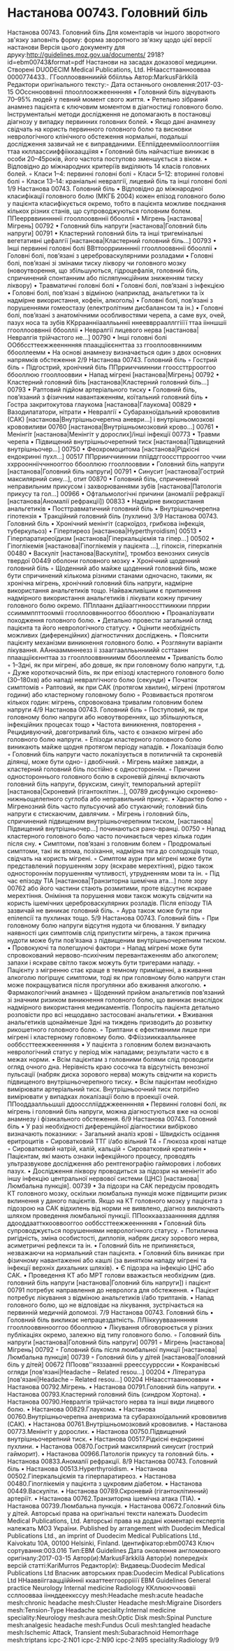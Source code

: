 # Настанова 00743. Головний біль

Настанова 00743. Головний біль
Для коментарів чи іншого зворотного зв'язку заповніть форму:
форма зворотного зв'язку щодо цієї версії настанови
Версія цього документу для друку:http://guidelines.moz.gov.ua/documents/
2918?id=ebm00743&format=pdf
Настанови на засадах доказової медицини.
Створені DUODECIM Medical Publications, Ltd.
ННаассттаанноовваа 0000774433.. ГГооллооввнниийй ббіілльь
Автор:MarkusFärkkilä
Редактори оригінального тексту:-
Дата останнього оновлення:2017-03-15
ООссннооввнніі ппооллоожжеенннняя
• Головний біль відчувають 70–95% людей у певний момент свого
життя.
• Ретельно зібраний анамнез пацієнта є ключовим моментом в
діагностиці головного болю. Інструментальні методи дослідження
не допомагають в постановці діагнозу у випадку первинних
головних болей.
• Якщо дані анамнезу свідчать на користь первинного головного болю
та висновки неврологічного клінічного обстеження нормальні,
подальші дослідження зазвичай не є виправданими.
ЕЕппііддееммііооллооггііяя ттаа ккллаассииффііккааццііяя
• Головний біль найчастіше виникає в особи 20–45років, його частота
поступово зменшується з віком.
• Відповідно до міжнародних критеріїв виділяють 14 класів головних
болей.
◦ Класи 1–4: первинні головні болі
◦ Класи 5–12: вторинні головні болі
◦ Класи 13–14: краніальні невралгії, лицевий біль та інші
головні болі
1/9
Настанова 00743. Головний біль
• Відповідно до міжнародної класифікації головного болю (МКГБ
2004) кожен епізод головного болю у пацієнта класифікується
окремо, тобто в пацієнта можливе поєднання кількох різних станів,
що супроводжуються головним болем.
ППееррввиинннніі ггооллооввнніі ббоолліі
• Miгрень [настанова|Мігрень]
00792
• Головний біль напруги [настанова|Головний біль напруги]
00791
• Кластерний головний біль та інші тригемінальні вегетативні цефалгії
[настанова|Кластерний головний біль…]
00793
• Інші первинні головні болі
ВВттоорриинннніі ггооллооввнніі ббоолліі
• Головні болі, пов’язані з цереброваскулярними розладами
• Головні болі, пов’язані зі змінами тиску ліквору чи головного мозку
(новоутворення, що збільшуються, гідроцефалія, головний біль,
спричинений спонтанним або післяпункційним зниженням тиску
ліквору)
• Травматичні головні болі
• Головні болі, пов’язані з інфекцією
• Головні болі, пов’язані з відміною (наприклад, анальгетики та їх
надмірне використання, кофеїн, aлкоголь)
• Головні болі, пов’язані з порушеннями гомеостазу (електролітним
дисбалансом та ін.)
• Головні болі, пов’язані з анатомічними особливостями черепа, а
саме вух, очей, пазух носа та зубів
ККррааннііааллььнніі ннееввррааллггііїї ттаа іінншшіі ггооллооввнніі ббоолліі
• Невралгії лицевого нерва [настанова|Невралгія трійчастого не…]
00790
• Інші головні болі
ООббссттеежжеенннняя ппаацціієєннттаа зз ггооллооввнниимм ббооллеемм
• На основі анамнезу визначається один з двох основних напрямків
обстеження
2/9
Настанова 00743. Головний біль
◦ Гострий біль
◦ Підгострий, хронічний біль
ППррииччииннии ггооссттррооггоо ббооллюю ггооллооввии
• Напад мігрені [настанова|Мігрень]
00792
• Кластерний головний біль [настанова|Кластерний головний біль…]
00793
• Раптовий підйом артеріального тиску
• Головний біль, пов’язаний з фізичним навантаженням, коїтальний
головний біль
• Гостра закритокутова глаукома [настанова|Глаукома]
00829
• Вазодилататори, нітрати
• Невралгії
• Субарахноїдальний крововилив (САК)
[настанова|Внутрішньочерепна аневри…] і внутрішньомозкові крововиливи
00760
[настанова|Внутрішньомозковий крово…]
00761
• Менінгіт [настанова|Менінгіт у дорослих]/інші інфекції
00773
• Травми черепа
• Підвищений внутрішньочерепний тиск
[настанова|Підвищений внутрішньочер…]
00750
• Феохромоцитома [настанова|Рідкісні ендокринні пухл…]
00517
ППррииччииннии ппііддггооссттррооггоо ччии ххррооннііччннооггоо ббооллюю ггооллооввии
• Головний біль напруги [настанова|Головний біль напруги]
00791
• Синусит [настанова|Гострий максилярний сину…], oтит
00870
• Головний біль, спричинений неправильним прикусом і
захворюваннями зубів [настанова|Патологія прикусу та гол…]
00966
• Офтальмологічні причини (аномалії рефракції
[настанова|Аномалії рефракції])
00833
• Надмірне використання анальгетиків
• Посттравматичний головний біль
• Внутрішньочерепна гіпотензія
• Tракційний головний біль (пухлини)
3/9
Настанова 00743. Головний біль
• Хронічний менінгіт (саркоїдоз, грибкова інфекція, туберкульоз)
• Гіпертиреоз [настанова|Hyperthyroidism]
00513
• Гіперпаратиреоїдизм [настанова|Гіперкальціємія та гіпер…]
00502
• Гіпоглікемія [настанова|Гіпоглікемія у пацієнта …], гіпоксія, гіперкапнія
00480
• Васкуліт [настанова|Васкуліти], тромбоз венозних синусів твердої
00449
оболони головного мозку
• Хронічний щоденний головний біль
◦ Щоденний або майже щоденний головний біль, може бути
спричинений кількома різними станами одночасно, такими,
як хронічна мігрень, хронічний головний біль напруги,
надмірне використання анальгетиків тощо. Найважливішим є
припинення надмірного використання анальгетиків і лікувати
кожну причину головного болю окремо.
ППллаанн ддііааггннооссттииккии ппррии ссииммппттоомміі ггооллооввннооггоо ббооллюю
• Проаналізувати походження головного болю.
• Детально провести загальний огляд пацієнта та його неврологічного
статусу.
• Оцінити необхідність можливих (диференційних) діагностичних
досліджень.
• Пояснити пацієнту механізми виникнення головного болю.
• Розглянути варіанти лікування.
ААннааммннеезз іі ззааггааллььнниийй ссттаанн ппаацціієєннттаа зз ггооллооввнниимм ббооллеемм
• Тривалість болю
◦ 1–3дні, як при мігрені, або довше, як при головному болю
напруги, т.д.
◦ Дуже короткочасний біль, як при епізоді кластерного
головного болю (30–180хв) або нападі невралгічного болю
(секунди)
• Початок симптомів
◦ Раптовий, як при САК (протягом хвилин), мігрені (протягом
години) або кластерному головному болю
◦ Розвивається протягом кількох годин: мігрень, спровокована
тривалим головним болем напруги
4/9
Настанова 00743. Головний біль
◦ Поступовий, як при головному болю напруги або
новоутвореннях, що збільшуються, інфекційних процесах
тощо
• Частота виникнення, повторення
◦ Рецидивуючий, довготривалий біль, часто є ознакою мігрені
або головного болю напруги.
◦ Епізоди кластерного головного болю виникають майже
щодня протягом періоду нападів.
• Локалізація болю
◦ Головний біль напруги часто локалізується в потиличній та
скроневій ділянці, може бути одно- і двобічний.
◦ Мігрень майже завжди, а кластерний головний біль постійно
є одностороннім.
◦ Причини одностороннього головного болю в скроневій
ділянці включають головний біль напруги, бруксизм, синуїт,
темпоральний артеріїт [настанова|Скроневий (гігантоклітин…],
00789
дисфункцію скронево-нижньощелепного суглоба або
неправильний прикус.
• Характер болю
◦ Мігренозний біль часто пульсуючий або стукаючий; головний
біль напруги є стискаючим, давлячим.
◦ Мігрень і головний біль, спричинений підвищеним
внутрішньочерепним тиском,
[настанова|Підвищений внутрішньочер…] починаються рано-вранці.
00750
◦ Напад кластерного головного болю часто починається через
кілька годин після сну.
• Симптоми, пов’язані з головним болем
◦ Продромальні симптоми, такі як втома, позіхання, надмірна
тяга до солодощів тощо, свідчать на користь мігрені.
◦ Симптом аури при мігрені може бути представлений
порушенням зору (яскраве мерехтіння), рідко також
одностороннім порушенням чутливості, утрудненням мови та
ін.
◦ Під час епізоду TIA [настанова|Транзиторна ішемічна ата…] поле зору
00762
або його частини стають розмитими, проте відсутнє яскраве
мерехтіння. Оніміння та порушення мови також можуть
свідчити на користь ішемічних цереброваскулярних розладів.
Після епізоду TIA зазвичай не виникає головний біль.
◦ Аура також може бути при епілепсії та пухлинах тощо.
5/9
Настанова 00743. Головний біль
◦ При головному болю напруги відсутня нудота чи блювання. У
випадку наявності цих симптомів слід припустити мігрень, а
також причина нудоти може бути пов’язана з підвищеним
внутрішньочерепним тиском.
• Провокуючі та полегшуючі фактори
◦ Напад мігрені може бути спровокований нервово-психічним
перевантаженням або алкоголем; запахи і яскраве світло
також можуть бути тригерами нападу.
◦ Пацієнту з мігренню стає краще в темному приміщенні, а
вживання алкоголю погіршує симптоми, тоді як при
головному болю напруги стан може покращуватися після
прогулянки або вживання алкоголю.
• Фармакологічний анамнез
◦ Щоденний прийом анальгетиків пов’язаний зі значним
ризиком виникнення головного болю, що виникає внаслідок
надмірного використання медикаментів. Попросіть пацієнта
детально розповісти про всі нещодавно застосовані
анальгетики.
▪ Вживання анальгетиків щонайменше 3дні на тиждень
призводить до розвитку рикошетного головного
болю.
◦ Триптани є ефективними лише при мігрені і кластерному
головному болю.
ФФііззииккааллььннее ооббссттеежжеенннняя
• У пацієнта з головним болем визначають неврологічний статус у
період між нападами; результати часто є в межах норми.
• Всім пацієнтам з головними болями слід проводити огляд очного
дна. Нерівність краю сосочка та відсутність венозної пульсації
(набряк диска зорового нерва) можуть свідчити на користь
підвищеного внутрішньочерепного тиску.
• Всім пацієнтам необхідно вимірювати артеріальний тиск.
Внутрішньоочний тиск потрібно вимірювати у випадках локалізації
болю в проекції очей.
ППооддааллььшшіі ддоосслліідджжеенннняя
• Первинні головні болі, як мігрень і головний біль напруги, можна
діагностуються вже на основі анамнезу і фізикального обстеження.
6/9
Настанова 00743. Головний біль
• У разі необхідності диференційної діагностики вибірково
визначають показники:
◦ Загальний аналіз крові
◦ Швидкість осідання еритроцитів
◦ Сироватковий ТТГ і/або вільний T4
◦ Глюкоза крові натще
◦ Сироватковий натрій, калій, кальцій
◦ Сироватковий креатинін
• Пацієнтам, які мають ознаки інфекційного процесу, проводять
ультразвукове дослідження або рентгенографію гайморових і
лобових пазух.
• Дослідження ліквору проводиться за підозри на менінгіт або іншу
інфекцію центральної нервової системи (ЦНС)
[настанова|Люмбальна пункція].
00739
• За підозри на САК передусім проводять КТ головного мозку,
оскільки люмбальна пункція може підвищити ризик вклинення у
даного пацієнтів. Якщо на КТ головного мозку у пацієнта з підозрою
на САК відхилень від норми не виявлено, діагноз виключають
шляхом проведення люмбальної пункції.
ППооккааззаанннняя ддлляя ддооддааттккооввооггоо ооббссттеежжеенннняя
• Головний біль супроводжується порушеннями неврологічного
статусу.
◦ Потилична ригідність, зміна особистості, диплопія, набряк
диску зорового нерва, асиметричні рефлекси та ін.
• Головний біль не припиняється, незважаючи на нормальний стан
пацієнта.
• Головний біль виникає при фізичному навантаженні або кашлі (за
винятком нападу мігрені та інфекції верхніх дихальних шляхів).
• Є підозра на інфекцію ЦНС або САК.
• Проведення КТ або МРТ голови вважається необхідним (див.
головний біль напруги [настанова|Головний біль напруги]) і пацієнт
00791
потребує направлення до невролога для обстеження.
• Пацієнт потребує лікування з відміною анальгетиків і/або триптанів.
• Напад головного болю, що не відповідає на лікування, зустрічається
на первинній медичній допомозі.
7/9
Настанова 00743. Головний біль
• Головний біль викликає непрацездатність.
ЛЛііккуувваанннняя ггооллооввннооггоо ббооллюю
• Лікування обговорюється у різних публікаціях окремо, залежно від
типу головного болю.
◦ Головний біль напруги [настанова|Головний біль напруги]
00791
◦ Miгрень [настанова|Мігрень]
00792
◦ Головний біль після люмбальної пункції
[настанова|Люмбальна пункція]
00739
◦ Головний біль у дітей [настанова|Головний біль у дітей]
00672
ППоовв''яяззаанніі рреессууррссии
• Кокранівські огляди [пов'язані|Headache – Related resou…]
00204
• Література [пов'язані|Headache – Related resou…]
00204
ННаассттааннооввии
• Настанова 00792.Мігрень.
• Настанова 00791.Головний біль напруги.
• Настанова 00793.Кластерний головний біль (синдром Хортона).
• Настанова 00790.Невралгія трійчастого нерва та інші види лицевого
болю.
• Настанова 00829.Глаукома.
• Настанова 00760.Внутрішньочерепна аневризма та субарахноїдальний
крововилив (САК).
• Настанова 00761.Внутрішньомозковий крововилив.
• Настанова 00773.Менінгіт у дорослих.
• Настанова 00750.Підвищений внутрішньочерепний тиск.
• Настанова 00517.Рідкісні ендокринні пухлини.
• Настанова 00870.Гострий максилярний синусит (гострий гайморит).
• Настанова 00966.Патологія прикусу та головний біль.
• Настанова 00833.Аномалії рефракції.
8/9
Настанова 00743. Головний біль
• Настанова 00513.Hyperthyroidism.
• Настанова 00502.Гіперкальціємія та гіперпаратиреоз.
• Настанова 00480.Гіпоглікемія у пацієнта з цукровим діабетом.
• Настанова 00449.Васкуліти.
• Настанова 00789.Скроневий (гігантоклітинний) артеріїт.
• Настанова 00762.Транзиторна ішемічна атака (ТІА).
• Настанова 00739.Люмбальна пункція.
• Настанова 00672.Головний біль у дітей.
Авторські права на оригінальні тексти належать Duodecim Medical Publications, Ltd.
Авторські права на додані коментарі експертів належать МОЗ України.
Published by arrangement with Duodecim Medical Publications Ltd., an imprint of Duodecim Medical
Publications Ltd., Kaivokatu 10A, 00100 Helsinki, Finland.
Ідентифікатор:ebm00743 Ключ сортування:003.016 Тип:EBM Guidelines
Дата оновлення англомовного оригіналу:2017-03-15
Автор(и):MarkusFärkkilä Автор(и) попередніх версій статті:KariMurros Редактор(и):
Видавець:Duodecim Medical Publications Ltd Власник авторських прав:Duodecim Medical Publications Ltd
ННааввііггааццііййнніі ккааттееггооррііїї
EBM Guidelines General practice Neurology Internal medicine Radiology
ККллююччооввіі ссллоовваа ііннддееккссуу
mesh:Headache mesh:acute headache mesh:chronic headache mesh:Cluster Headache mesh:Migraine Disorders
mesh:Tension-Type Headache speciality:Internal medicine speciality:Neurology mesh:aura mesh:Optic Disk
mesh:Spinal Puncture mesh:analgesic headache mesh:Fundus Oculi mesh:tangled headache
mesh:Ischemic Attack, Transient mesh:Subarachnoid Hemorrhage mesh:triptans icpc-2:N01 icpc-2:N90 icpc-2:N95
speciality:Radiology
9/9
